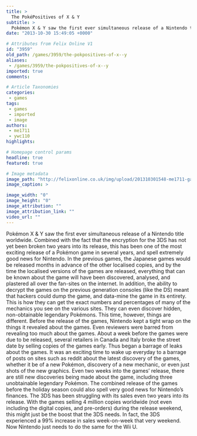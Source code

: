 ```yaml
---
title: >
  The PokéPositives of X & Y
subtitle: >
  Pokémon X & Y saw the first ever simultaneous release of a Nintendo title worldwide.
date: "2013-10-30 15:49:05 +0000"

# Attributes from Felix Online V1
id: "3959"
old_path: /games/3959/the-pokpositives-of-x--y
aliases:
 - /games/3959/the-pokpositives-of-x--y
imported: true
comments:

# Article Taxonomies
categories:
 - games
tags:
 - games
 - imported
 - image
authors:
 - me1711
 - ywc110
highlights:

# Homepage control params
headline: true
featured: true

# Image metadata
image_path: "http://felixonline.co.uk/img/upload/201310301548-me1711-game_pleak.jpg"
image_caption: >

image_width: "0"
image_height: "0"
image_attribution: ""
image_attribution_link: ""
video_url: ""
---
```


Pokémon X & Y saw the first ever simultaneous release of a Nintendo title worldwide. Combined with the fact that the encryption for the 3DS has not yet been broken two years into its release, this has been one of the most exciting release of a Pokémon game in several years, and spell extremely good news for Nintendo.
 In the previous games, the Japanese games would be released months in advance of the other localised copies, and by the time the localised versions of the games are released, everything that can be known about the game will have been discovered, analysed, and plastered all over the fan-sites on the internet. In addition, the ability to decrypt the games on the previous generation consoles (like the DS) meant that hackers could dump the game, and data-mine the game in its entirety. This is how they can get the exact numbers and percentages of many of the mechanics you see on the various sites. They can even discover hidden, non-obtainable legendary Pokémons.
 This time, however, things are different.
 Before the release of the games, Nintendo kept a tight wrap on the things it revealed about the games. Even reviewers were barred from revealing too much about the games. About a week before the games were due to be released, several retailers in Canada and Italy broke the street date by selling copies of the games early. Thus began a barrage of leaks about the games.
 It was an exciting time to wake up everyday to a barrage of posts on sites such as reddit about the latest discovery of the games, whether it be of a new Pokémon, discovery of a new mechanic, or even just shots of the new graphics. Even two weeks into the games’ release, there are still new discoveries being made about the game, including three unobtainable legendary Pokémon.
 The combined release of the games before the holiday season could also spell very good news for Nintendo’s finances. The 3DS has been struggling with its sales even two years into its release. With the games selling 4 million copies worldwide (not even including the digital copies, and pre-orders) during the release weekend, this might just be the boost that the 3DS needs. In fact, the 3DS experienced a 99% increase in sales week-on-week that very weekend.
 Now Nintendo just needs to do the same for the Wii U.
